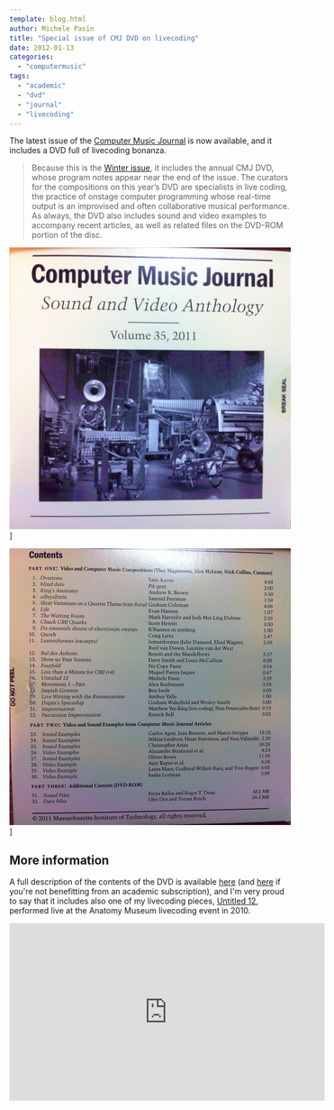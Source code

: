 ```yaml
---
template: blog.html
author: Michele Pasin
title: "Special issue of CMJ DVD on livecoding"
date: 2012-01-13
categories: 
  - "computermusic"
tags: 
  - "academic"
  - "dvd"
  - "journal"
  - "livecoding"
---
```


The latest issue of the [Computer Music Journal](http://www.mitpressjournals.org/loi/comj?ai=sj&mi=0&af=R) is now available, and it includes a DVD full of livecoding bonanza.

> Because this is the [Winter issue](http://www.mitpressjournals.org/toc/comj/35/4), it includes the annual CMJ DVD, whose program notes appear near the end of the issue. The curators for the compositions on this year’s DVD are specialists in live coding, the practice of onstage computer programming whose real-time output is an improvised and often collaborative musical performance. As always, the DVD also includes sound and video examples to accompany recent articles, as well as related files on the DVD-ROM portion of the disc.

![CMJ dvd - front](../../img/6688959507_ea2797cc1f.jpg)]

![CMJ dvd - back](../../img/6688959057_6aa2de5fbc.jpg)]


## More information

A full description of the contents of the DVD is available [here](http://muse.jhu.edu/journals/computer_music_journal/v035/35.4.notes.html) (and [here](http://www.mitpressjournals.org/doi/abs/10.1162/COMJ_x_00112) if you're not benefitting from an academic subscription), and I'm very proud to say that it includes also one of my livecoding pieces, [Untitled 12](http://www.michelepasin.org/music/atmevent/), performed live at the Anatomy Museum livecoding event in 2010.

<iframe width="560" height="315" src="https://www.youtube.com/embed/8GHclRJAoE0" title="YouTube video player" frameborder="0" allow="accelerometer; autoplay; clipboard-write; encrypted-media; gyroscope; picture-in-picture" allowfullscreen></iframe>


